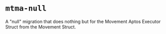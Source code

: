 # `mtma-null`
A "null" migration that does nothing but for the Movement Aptos Executor Struct from the Movement Struct. 